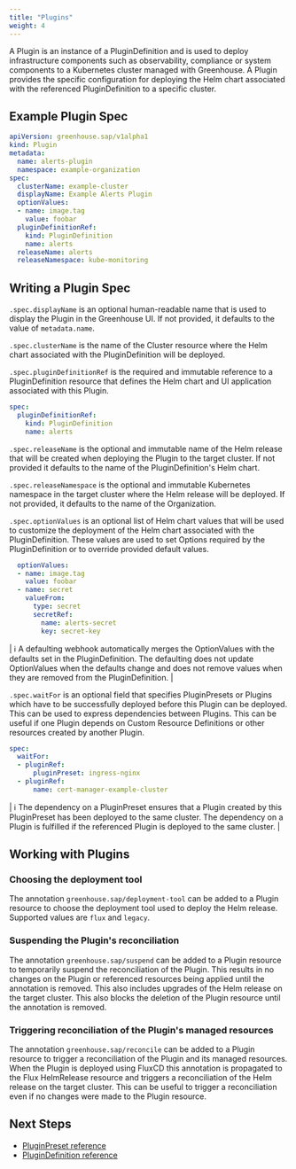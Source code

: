 ```yaml
---
title: "Plugins"
weight: 4
---
```


A Plugin is an instance of a PluginDefinition and is used to deploy infrastructure components such as observability, compliance or system components to a Kubernetes cluster managed with Greenhouse. A Plugin provides the specific configuration for deploying the Helm chart associated with the referenced PluginDefinition to a specific cluster.

## Example Plugin Spec

```yaml
apiVersion: greenhouse.sap/v1alpha1
kind: Plugin
metadata:
  name: alerts-plugin
  namespace: example-organization
spec:
  clusterName: example-cluster
  displayName: Example Alerts Plugin
  optionValues:
  - name: image.tag
    value: foobar
  pluginDefinitionRef:
    kind: PluginDefinition
    name: alerts
  releaseName: alerts
  releaseNamespace: kube-monitoring
```

## Writing a Plugin Spec

`.spec.displayName` is an optional human-readable name that is used to display the Plugin in the Greenhouse UI. If not provided, it defaults to the value of `metadata.name`.

`.spec.clusterName` is the name of the Cluster resource where the Helm chart associated with the PluginDefinition will be deployed.

`.spec.pluginDefinitionRef` is the required and immutable reference to a PluginDefinition resource that defines the Helm chart and UI application associated with this Plugin.

```yaml
spec:
  pluginDefinitionRef:
    kind: PluginDefinition
    name: alerts
```

`.spec.releaseName` is the optional and immutable name of the Helm release that will be created when deploying the Plugin to the target cluster. If not provided it defaults to the name of the PluginDefinition's Helm chart.

`.spec.releaseNamespace` is the optional and immutable Kubernetes namespace in the target cluster where the Helm release will be deployed. If not provided, it defaults to the name of the Organization.

`.spec.optionValues` is an optional list of Helm chart values that will be used to customize the deployment of the Helm chart associated with the PluginDefinition. These values are used to set Options required by the PluginDefinition or to override provided default values.

```yaml
  optionValues:
  - name: image.tag
    value: foobar
  - name: secret
    valueFrom:
      type: secret
      secretRef:
        name: alerts-secret
        key: secret-key
```

| :information_source: A defaulting webhook automatically merges the OptionValues with the defaults set in the PluginDefinition. The defaulting does not update OptionValues when the defaults change and does not remove values when they are removed from the PluginDefinition. |

`.spec.waitFor` is an optional field that specifies PluginPresets or Plugins which have to be successfully deployed before this Plugin can be deployed. This can be used to express dependencies between Plugins. This can be useful if one Plugin depends on Custom Resource Definitions or other resources created by another Plugin.

```yaml
spec:
  waitFor:
  - pluginRef:
      pluginPreset: ingress-nginx
  - pluginRef:
      name: cert-manager-example-cluster
```

| :information_source: The dependency on a PluginPreset ensures that a Plugin created by this PluginPreset has been deployed to the same cluster. The dependency on a Plugin is fulfilled if the referenced Plugin is deployed to the same cluster. |

## Working with Plugins

### Choosing the deployment tool

The annotation `greenhouse.sap/deployment-tool` can be added to a Plugin resource to choose the deployment tool used to deploy the Helm release. Supported values are `flux` and `legacy`.

### Suspending the Plugin's reconciliation

The annotation `greenhouse.sap/suspend` can be added to a Plugin resource to temporarily suspend the reconciliation of the Plugin. This results in no changes on the Plugin or referenced resources being applied until the annotation is removed. This also includes upgrades of the Helm release on the target cluster. This also blocks the deletion of the Plugin resource until the annotation is removed.

### Triggering reconciliation of the Plugin's managed resources

The annotation `greenhouse.sap/reconcile` can be added to a Plugin resource to trigger a reconciliation of the Plugin and its managed resources. When the Plugin is deployed using FluxCD this annotation is propagated to the Flux HelmRelease resource and triggers a reconciliation of the Helm release on the target cluster. This can be useful to trigger a reconciliation even if no changes were made to the Plugin resource.

## Next Steps

- [PluginPreset reference](./../pluginpreset)
- [PluginDefinition reference](./../plugindefinition)
